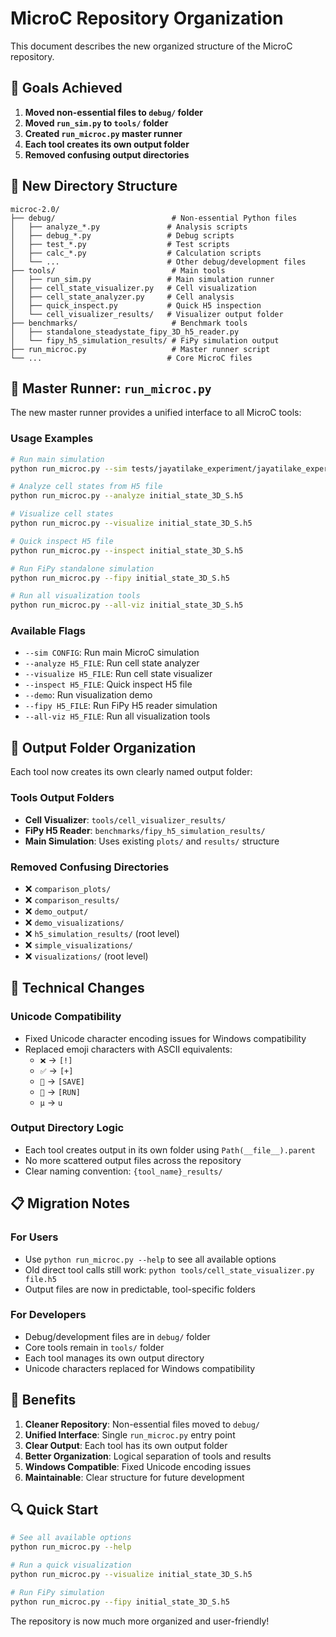 # MicroC Repository Organization

This document describes the new organized structure of the MicroC repository.

## 🎯 Goals Achieved

1. **Moved non-essential files to `debug/` folder**
2. **Moved `run_sim.py` to `tools/` folder**
3. **Created `run_microc.py` master runner**
4. **Each tool creates its own output folder**
5. **Removed confusing output directories**

## 📁 New Directory Structure

```
microc-2.0/
├── debug/                          # Non-essential Python files
│   ├── analyze_*.py               # Analysis scripts
│   ├── debug_*.py                 # Debug scripts
│   ├── test_*.py                  # Test scripts
│   ├── calc_*.py                  # Calculation scripts
│   └── ...                        # Other debug/development files
├── tools/                          # Main tools
│   ├── run_sim.py                 # Main simulation runner
│   ├── cell_state_visualizer.py   # Cell visualization
│   ├── cell_state_analyzer.py     # Cell analysis
│   ├── quick_inspect.py           # Quick H5 inspection
│   └── cell_visualizer_results/   # Visualizer output folder
├── benchmarks/                     # Benchmark tools
│   ├── standalone_steadystate_fipy_3D_h5_reader.py
│   └── fipy_h5_simulation_results/ # FiPy simulation output
├── run_microc.py                   # Master runner script
└── ...                            # Core MicroC files
```

## 🚀 Master Runner: `run_microc.py`

The new master runner provides a unified interface to all MicroC tools:

### Usage Examples

```bash
# Run main simulation
python run_microc.py --sim tests/jayatilake_experiment/jayatilake_experiment_config.yaml

# Analyze cell states from H5 file
python run_microc.py --analyze initial_state_3D_S.h5

# Visualize cell states
python run_microc.py --visualize initial_state_3D_S.h5

# Quick inspect H5 file
python run_microc.py --inspect initial_state_3D_S.h5

# Run FiPy standalone simulation
python run_microc.py --fipy initial_state_3D_S.h5

# Run all visualization tools
python run_microc.py --all-viz initial_state_3D_S.h5
```

### Available Flags

- `--sim CONFIG`: Run main MicroC simulation
- `--analyze H5_FILE`: Run cell state analyzer
- `--visualize H5_FILE`: Run cell state visualizer
- `--inspect H5_FILE`: Quick inspect H5 file
- `--demo`: Run visualization demo
- `--fipy H5_FILE`: Run FiPy H5 reader simulation
- `--all-viz H5_FILE`: Run all visualization tools

## 📂 Output Folder Organization

Each tool now creates its own clearly named output folder:

### Tools Output Folders
- **Cell Visualizer**: `tools/cell_visualizer_results/`
- **FiPy H5 Reader**: `benchmarks/fipy_h5_simulation_results/`
- **Main Simulation**: Uses existing `plots/` and `results/` structure

### Removed Confusing Directories
- ❌ `comparison_plots/`
- ❌ `comparison_results/`
- ❌ `demo_output/`
- ❌ `demo_visualizations/`
- ❌ `h5_simulation_results/` (root level)
- ❌ `simple_visualizations/`
- ❌ `visualizations/` (root level)

## 🔧 Technical Changes

### Unicode Compatibility
- Fixed Unicode character encoding issues for Windows compatibility
- Replaced emoji characters with ASCII equivalents:
  - `❌` → `[!]`
  - `✅` → `[+]`
  - `💾` → `[SAVE]`
  - `🚀` → `[RUN]`
  - `μ` → `u`

### Output Directory Logic
- Each tool creates output in its own folder using `Path(__file__).parent`
- No more scattered output files across the repository
- Clear naming convention: `{tool_name}_results/`

## 📋 Migration Notes

### For Users
- Use `python run_microc.py --help` to see all available options
- Old direct tool calls still work: `python tools/cell_state_visualizer.py file.h5`
- Output files are now in predictable, tool-specific folders

### For Developers
- Debug/development files are in `debug/` folder
- Core tools remain in `tools/` folder
- Each tool manages its own output directory
- Unicode characters replaced for Windows compatibility

## 🎉 Benefits

1. **Cleaner Repository**: Non-essential files moved to `debug/`
2. **Unified Interface**: Single `run_microc.py` entry point
3. **Clear Output**: Each tool has its own output folder
4. **Better Organization**: Logical separation of tools and results
5. **Windows Compatible**: Fixed Unicode encoding issues
6. **Maintainable**: Clear structure for future development

## 🔍 Quick Start

```bash
# See all available options
python run_microc.py --help

# Run a quick visualization
python run_microc.py --visualize initial_state_3D_S.h5

# Run FiPy simulation
python run_microc.py --fipy initial_state_3D_S.h5
```

The repository is now much more organized and user-friendly!
